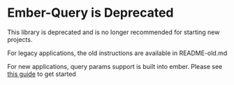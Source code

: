 Ember-Query is Deprecated
=========================

This library is deprecated and is no longer recommended for starting new projects.

For legacy applications, the old instructions are available in README-old.md

For new applications, query params support is built into ember. Please see [this guide](emberjs.com/guides/routing/query-params/) to get started
